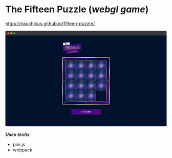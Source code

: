 # The Fifteen Puzzle (_webgl game_)
https://nauchikus.github.io/fifteen-puzzle/

![game](./cover.png)

***Uses techs***
- pixi.js
- webpack